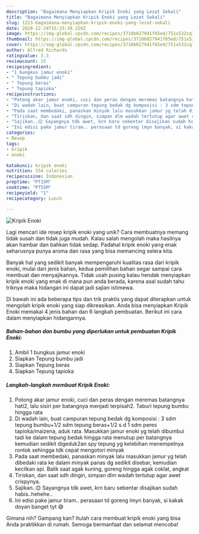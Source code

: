 ```yaml
---
description: "Bagaimana Menyiapkan Kripik Enoki yang Lezat Sekali"
title: "Bagaimana Menyiapkan Kripik Enoki yang Lezat Sekali"
slug: 1223-bagaimana-menyiapkan-kripik-enoki-yang-lezat-sekali
date: 2020-12-24T15:33:39.226Z
image: https://img-global.cpcdn.com/recipes/3710b027941f65ed/751x532cq70/kripik-enoki-foto-resep-utama.jpg
thumbnail: https://img-global.cpcdn.com/recipes/3710b027941f65ed/751x532cq70/kripik-enoki-foto-resep-utama.jpg
cover: https://img-global.cpcdn.com/recipes/3710b027941f65ed/751x532cq70/kripik-enoki-foto-resep-utama.jpg
author: Alfred Richards
ratingvalue: 3.3
reviewcount: 15
recipeingredient:
- "1 bungkus jamur enoki"
- " Tepung bumbu jadi"
- " Tepung beras"
- " Tepung tapioka"
recipeinstructions:
- "Potong akar jamur enoki, cuci dan peras dengan meremas batangnya hati2, lalu sisiri per batangnya menjadi terpisah2. Taburi tepung bumbu hingga rata"
- "Di wadah lain, buat campuran tepung bedak dg komposisi : 3 sdm tepung bumbu+1/2 sdm tepung beras+1/2 s.d 1 sdm peres tapioka/maizena, aduk rata. Masukkan jamur enoki yg telah dibumbui tadi ke dalam tepung bedak hingga rata menutup per batangnya kemudian sedikit digeduk2an spy tepung yg kelebihan menempelnya rontok sehingga tdk cepat mengotori minyak"
- "Pada saat membedaki, panaskan minyak lalu masukkan jamur yg telah dibedaki rata ke dalam minyak panas dg sedikit disebar, kemudian kecilkan api. Balik saat agak kuning, goreng hingga agak coklat, angkat"
- "Tiriskan, dan saat sdh dingin, simpan dlm wadah tertutup agar awet crispynya."
- "Sajikan..😊 Sayangnya tdk awet, krn baru sebentar disajikan sudah habis..hehehe.."
- "Ini edisi pake jamur tiram.. perasaan td goreng lmyn banyak, si kakak doyan banget tyt 😅"
categories:
- Resep
tags:
- kripik
- enoki

katakunci: kripik enoki 
nutrition: 254 calories
recipecuisine: Indonesian
preptime: "PT15M"
cooktime: "PT55M"
recipeyield: "1"
recipecategory: Lunch

---
```



![Kripik Enoki](https://img-global.cpcdn.com/recipes/3710b027941f65ed/751x532cq70/kripik-enoki-foto-resep-utama.jpg)

Lagi mencari ide resep kripik enoki yang unik? Cara membuatnya memang tidak susah dan tidak juga mudah. Kalau salah mengolah maka hasilnya akan hambar dan bahkan tidak sedap. Padahal kripik enoki yang enak seharusnya punya aroma dan rasa yang bisa memancing selera kita.



Banyak hal yang sedikit banyak mempengaruhi kualitas rasa dari kripik enoki, mulai dari jenis bahan, kedua pemilihan bahan segar sampai cara membuat dan menyajikannya. Tidak usah pusing kalau hendak menyiapkan kripik enoki yang enak di mana pun anda berada, karena asal sudah tahu triknya maka hidangan ini dapat jadi sajian istimewa.


Di bawah ini ada beberapa tips dan trik praktis yang dapat diterapkan untuk mengolah kripik enoki yang siap dikreasikan. Anda bisa menyiapkan Kripik Enoki memakai 4 jenis bahan dan 6 langkah pembuatan. Berikut ini cara dalam menyiapkan hidangannya.

<!--inarticleads1-->

##### Bahan-bahan dan bumbu yang diperlukan untuk pembuatan Kripik Enoki:

1. Ambil 1 bungkus jamur enoki
1. Siapkan  Tepung bumbu jadi
1. Siapkan  Tepung beras
1. Siapkan  Tepung tapioka




<!--inarticleads2-->

##### Langkah-langkah membuat Kripik Enoki:

1. Potong akar jamur enoki, cuci dan peras dengan meremas batangnya hati2, lalu sisiri per batangnya menjadi terpisah2. Taburi tepung bumbu hingga rata
1. Di wadah lain, buat campuran tepung bedak dg komposisi : 3 sdm tepung bumbu+1/2 sdm tepung beras+1/2 s.d 1 sdm peres tapioka/maizena, aduk rata. Masukkan jamur enoki yg telah dibumbui tadi ke dalam tepung bedak hingga rata menutup per batangnya kemudian sedikit digeduk2an spy tepung yg kelebihan menempelnya rontok sehingga tdk cepat mengotori minyak
1. Pada saat membedaki, panaskan minyak lalu masukkan jamur yg telah dibedaki rata ke dalam minyak panas dg sedikit disebar, kemudian kecilkan api. Balik saat agak kuning, goreng hingga agak coklat, angkat
1. Tiriskan, dan saat sdh dingin, simpan dlm wadah tertutup agar awet crispynya.
1. Sajikan..😊 Sayangnya tdk awet, krn baru sebentar disajikan sudah habis..hehehe..
1. Ini edisi pake jamur tiram.. perasaan td goreng lmyn banyak, si kakak doyan banget tyt 😅




Gimana nih? Gampang kan? Itulah cara membuat kripik enoki yang bisa Anda praktikkan di rumah. Semoga bermanfaat dan selamat mencoba!
